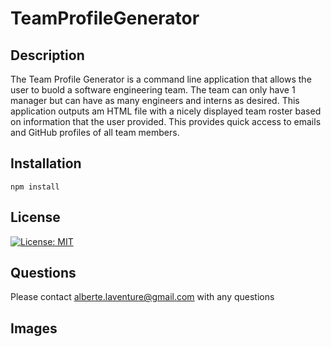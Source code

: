 # TeamProfileGenerator

## Description
The Team Profile Generator is a command line application that allows the user to buold a software engineering team. The team can only have 1 manager but can have as many engineers and interns as desired. This application outputs am HTML file with a nicely displayed team roster based on information that the user provided. This provides quick access to emails and GitHub profiles of all team members.

## Installation
```npm install```

## License
[![License: MIT](https://img.shields.io/badge/License-MIT-yellow.svg)](https://opensource.org/licenses/MIT)

## Questions
Please contact alberte.laventure@gmail.com with any questions

## Images
